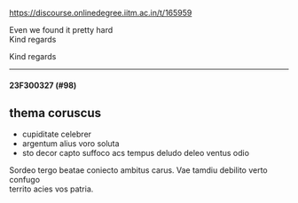 https://discourse.onlinedegree.iitm.ac.in/t/165959

Even we found it pretty hard  
Kind regards
  </blockquote>
</aside>
<p>Kind regards</p><hr>

<h4>23F300327 (#98)</h4>
<h2><a class="anchor" href="#p-591418-thema-coruscus-1" name="p-591418-thema-coruscus-1"></a>thema coruscus</h2>
<ul>
<li>cupiditate celebrer</li>
<li>argentum alius voro soluta</li>
<li>sto decor capto suffoco acs tempus deludo deleo ventus odio</li>
</ul>
<p>Sordeo tergo beatae coniecto ambitus carus. Vae tamdiu debilito verto confugo<br/>
territo acies vos patria.